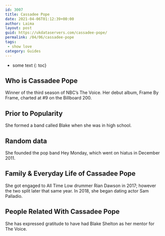```yaml
---
id: 3007
title: Cassadee Pope
date: 2021-04-06T01:12:39+00:00
author: Laima
layout: post
guid: https://ukdataservers.com/cassadee-pope/
permalink: /04/06/cassadee-pope
tags:
 - show love
category: Guides
---
```


* some text
{: toc}


## Who is Cassadee Pope
                  
                  
                  
Winner of the third season of NBC&#8217;s The Voice. Her debut album, Frame By Frame, charted at #9 on the Billboard 200. 
                  
              
            
              
            
                
                
                
## Prior to Popularity
                  
                  
                  
She formed a band called Blake when she was in high school. 
                  
              
            
              
            
                
                
                
## Random data
                  
                  
                  
She founded the pop band Hey Monday, which went on hiatus in December 2011. 
                  
              
            
              
            
                
                
                
## Family & Everyday Life of Cassadee Pope
                  
                  
                  
She got engaged to All Time Low drummer Rian Dawson in 2017; however the two split later that same year. In 2018, she began dating actor Sam Palladio.
                  
              
            
              
            
                
                
                
## People Related With Cassadee Pope
                  
                  
                  
She has expressed gratitude to have had Blake Shelton as her mentor for The Voice.
                  
              
            
              
            
                
              
            
              
              
            
            
              
            
          
          
          